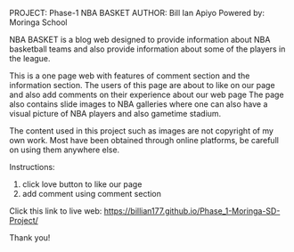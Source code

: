 PROJECT: Phase-1 NBA BASKET
AUTHOR: Bill Ian Apiyo
Powered by: Moringa School

NBA BASKET is a blog web designed to provide information about NBA basketball teams and also provide information about some of the players in the league.

This is a one page web with features of comment section and the information section.
The users of this page are about to like on our page and also add comments on their experience about our web page
The page also contains slide images to NBA galleries where one can also have a visual picture of NBA players and also gametime stadium.

The content used in this project such as images are not copyright of my own work. Most have been obtained through online platforms, be carefull on using them anywhere else.

  Instructions:
  1. click love button to like our page
  2. add comment using comment section

Click this link to live web: https://billian177.github.io/Phase_1-Moringa-SD-Project/

Thank you!
